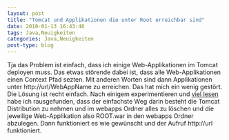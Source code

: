 ```yaml
---
layout: post
title: "Tomcat und Applikationen die unter Root erreichbar sind"
date: 2010-01-13 16:43:40
tags: Java,Neuigkeiten
categories: Java,Neuigkeiten
post-type: blog
---
```

Tja das Problem ist einfach, dass ich einige Web-Applikationen im Tomcat deployen muss. Das etwas störende dabei ist, dass alle Web-Applikationen einen Context Pfad sezten. Mit anderen Worten sind dann Applikationen unter http://url/WebAppName zu erreichen. Das hat mich ein wenig gestört. Die Lösung ist recht einfach. Nach einigem experimentieren und <a href="http://www.coderanch.com/t/87915/Tomcat/tomcat-define-context-root-name#470683">viel lesen</a> habe ich rausgefunden, dass der einfachste Weg darin besteht die Tomcat Distribution zu nehmen und im webapps Ordner alles zu löschen und die jeweilige Web-Applikation also ROOT.war in den webapps Ordner abzulegen. Dann funktioniert es wie gewünscht und der Aufruf http://url funktioniert.
